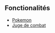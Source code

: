 ## Fonctionalités


- [Pokemon](https://github.com/IUTInfoAix/PokeBattle/blob/master/pokemon.md)
- [Juge de combat](https://github.com/IUTInfoAix/PokeBattle/blob/master/juge_de_combat.md)